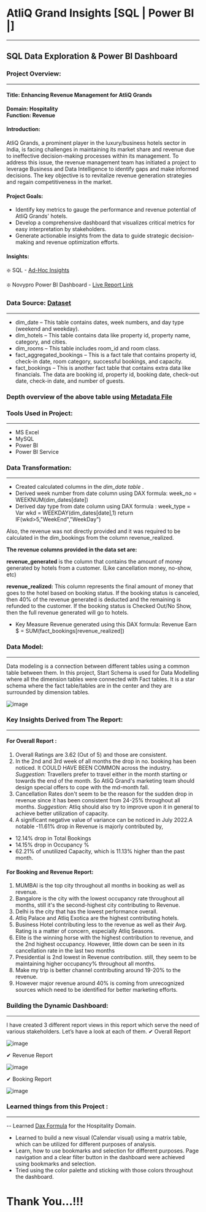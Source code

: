# AtliQ Grand Insights [SQL | Power BI |]
---
## SQL Data Exploration & Power BI Dashboard
### Project Overview:
--- 
#### Title: Enhancing Revenue Management for AtliQ Grands
**Domain:  Hospitality**      
**Function: Revenue**

#### Introduction:
AtliQ Grands, a prominent player in the luxury/business hotels sector in India, is facing challenges in maintaining its market share and revenue due to ineffective decision-making processes within its management. To address this issue, the revenue management team has initiated a project to leverage Business and Data Intelligence to identify gaps and make informed decisions. The key objective is to revitalize revenue generation strategies and regain competitiveness in the market.

#### Project Goals:

- Identify key metrics to gauge the performance and revenue potential of AtliQ Grands' hotels.
- Develop a comprehensive dashboard that visualizes critical metrics for easy interpretation by stakeholders.
- Generate actionable insights from the data to guide strategic decision-making and revenue optimization efforts.

#### Insights:

❇️ SQL - [Ad-Hoc Insights]()

❇️ Novypro Power BI Dashboard - [Live Report Link](https://www.novypro.com/project/atliq-hospitality-analysis-24)

### Data Source: [Dataset](https://github.com/arun10ak/Power-BI-Atliq-Hotel-Insights-of-Revenue-and-Booking/tree/main/Dataset)
---

- dim_date – This table contains dates, week numbers, and day type (weekend and weekday).
- dim_hotels – This table contains data like property id, property name, category, and cities.
- dim_rooms – This table includes room_id and room class.
- fact_aggregated_bookings – This is a fact tale that contains property id, check-in date, room category, successful bookings, and capacity.
- fact_bookings – This is another fact table that contains extra data like financials. The data are booking id, property id, booking date, check-out date, check-in date, and number of guests.

### Depth overview of the above table using  [Metadata File](https://github.com/arun10ak/Power-BI-Atliq-Hotel-Insights-of-Revenue-and-Booking/blob/main/meta_data_hospitality.txt)

### Tools Used in Project:
---

- MS Excel
- MySQL
- Power BI
- Power BI Service

### Data Transformation:
---

- Created calculated columns in the *dim_date table* .
- Derived week number from date column using DAX formula: week_no = WEEKNUM(dim_dates[date])
- Derived day type from date column using DAX formula :
        week_type =
            Var wkd = WEEKDAY(dim_dates[date],1)
            return IF(wkd>5,"WeekEnd","WeekDay")
  
Also, the revenue was not directly provided and it was required to be calculated in the dim_bookings from the column revenue_realized.

**The revenue columns provided in the data set are:**

**revenue_generated** is the column that contains the amount of money generated by hotels from a customer. (Like cancellation money, no-show, etc)

**revenue_realized:** This column represents the final amount of money that goes to the hotel based on booking status. If the booking status is canceled, then 40% of the revenue generated is deducted and the remaining is refunded to the customer. If the booking status is Checked Out/No Show, then the full revenue generated will go to hotels.

- Key Measure Revenue generated using this DAX formula:
    Revenue Earn $ = SUM(fact_bookings[revenue_realized])

### Data Model:
---
Data modeling is a connection between different tables using a common table between them. In this project, Start Schema is used for Data Modelling where all the dimension tables were connected with Fact tables. It is a star schema where the fact table/tables are in the center and they are surrounded by dimension tables.

![image](https://github.com/arun10ak/Power-BI-Atliq-Hotel-Insights-of-Revenue-and-Booking/assets/117892039/f8ac83d5-35e5-4004-9910-f4c95d7676b4)

### Key Insights Derived from The Report:
---
#### For Overall Report :
1. Overall Ratings are 3.62 (Out of 5) and those are consistent.
2. In the 2nd and 3rd week of all months the drop in no. booking has been noticed. It COULD HAVE BEEN COMMON across the industry.
*Suggestion:* Travellers prefer to travel either in the month starting or towards the end of the month. So AtliQ Grand's marketing team should design special offers to cope with the md-month fall.
3. Cancellation Rates don't seem to be the reason for the sudden drop in revenue since it has been consistent from 24-25% throughout all months.
*Suggestion:* Atliq should also try to improve upon it in general to achieve better utilization of capacity.
4. A significant negative value of variance can be noticed in July 2022.A notable -11.61% drop in Revenue is majorly contributed by,
- 12.14% drop in Total Bookings
- 14.15% drop in Occupancy %
- 62.21% of unutilized Capacity, which is 11.13% higher than the past month.
  
#### For Booking and Revenue Report:
1. MUMBAI is the top city throughout all months in booking as well as revenue.
2. Bangalore is the city with the lowest occupancy rate throughout all months, still it's the second-highest city contributing to Revenue.
3. Delhi is the city that has the lowest performance overall.
4. Atliq Palace and Atliq Exotica are the highest contributing hotels.
5. Business Hotel contributing less to the revenue as well as their Avg. Rating is a matter of concern, especially Atliq Seasons.
6. Elite is the winning horse with the highest contribution to revenue, and the 2nd highest occupancy. However, little down can be seen in its cancellation rate in the last two months
7. Presidential is 2nd lowest in Revenue contribution. still, they seem to be maintaining higher occupancy% throughout all months.
8. Make my trip is better channel contributing around 19-20% to the revenue.
9. However major revenue around 40% is coming from unrecognized sources which need to be identified for better marketing efforts.

### Building the Dynamic Dashboard:
---
I have created 3 different report views in this report which serve the need of various stakeholders. Let’s have a look at each of them.
✔ Overall Report

![image](https://github.com/arun10ak/Power-BI-Atliq-Hotel-Insights-of-Revenue-and-Booking/assets/117892039/b0c85f3b-dc25-40d6-bbc5-c07226ae78b5)

✔ Revenue Report

![image](https://github.com/arun10ak/Power-BI-Atliq-Hotel-Insights-of-Revenue-and-Booking/assets/117892039/43484bdd-a948-450d-902f-cf94bc4a2783)


✔ Booking Report

  ![image](https://github.com/arun10ak/Power-BI-Atliq-Hotel-Insights-of-Revenue-and-Booking/assets/117892039/4cd401ee-edfa-4312-a564-76e5f48a1261)

### Learned things from this Project :
---
-- Learned [Dax Formula]() for the Hospitality  Domain.
- Learned to build a new visual (Calendar visual) using a matrix table, which can be utilized for different purposes of analysis.
- Learn, how to use bookmarks and selection for different purposes. Page navigation and a clear filter button in the dashboard were achieved using bookmarks and selection.
- Tried using the color palette and sticking with those colors throughout the dashboard.

# Thank You...!!!

